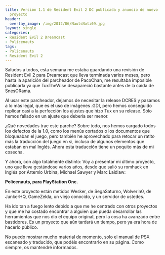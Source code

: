 ```yaml
---
title: Versión 1.1 de Resident Evil 2 DC publicada y anuncio de nuevo
  proyecto
header:
  overlay_image: /img/2012/06/NautsNoti09.jpg
layout: single
categories:
- Resident Evil 2 Dreamcast
- Policenauts
tags:
- Policenauts
- Resident Evil 2
---
```

Saludos a todos, esta semana me estaba guardando una revisión de Resident 
Evil 2 para Dreamcast que lleva terminada varios meses, pero hasta la 
aparición del parcheador de PacoChan, me resultaba imposible publicarla ya 
que TuxTheWise desapareció bastante antes de la caída de SnesORama.

Al usar este parcheador, dejamos de necesitar la release DCRES y pasamos a 
lo más legal, que es el uso de imágenes .GDI, pero hemos conseguido replicar 
casi a la perfección los ajustes que hizo Tux en su release. Sólo hemos fallado 
en un ajuste que debería ser menor.

¿Qué novedades trae este parche? Sobre todo, nos hemos cargado todos los 
defectos de la 1.0, como los menús cortados o los documentos que bloqueaban 
el juego, pero también he aprovechado para retocar un ratito más la traducción 
del juego en sí, incluso de algunos elementos que estaban en mal Inglés. Ahora 
esta traducción tiene un poquito más de mi cosecha.

Y ahora, con algo totalmente distinto: Voy a presentar mi último proyecto, uno 
que lleva gestándose varios años, desde que salió su romhack en Inglés por 
Artemio Urbina, Michael Sawyer y Marc Laidlaw:

**Policenauts, para PlayStation One.**

En este proyecto están metidos Wesker, de SegaSaturno, Wolverin0, de JunkerHQ, 
GameZelda, un viejo conocido, y un servidor de ustedes.

Ha ido tan a fuego lento debido a que me he centrado con otros proyectos y que 
me ha costado encontrar a alguien que pueda desarrollar las herramientas que nos 
dio el equipo original, pero la cosa ha avanzado entre bastidores. Es un proyecto 
que aún tardará un tiempo, pero ya era hora de hacerlo público.

No puedo mostrar mucho material de momento, solo el manual de PSX escaneado y 
traducido, que podéis encontrarlo en su página. Como siempre, os mantendré informados.
